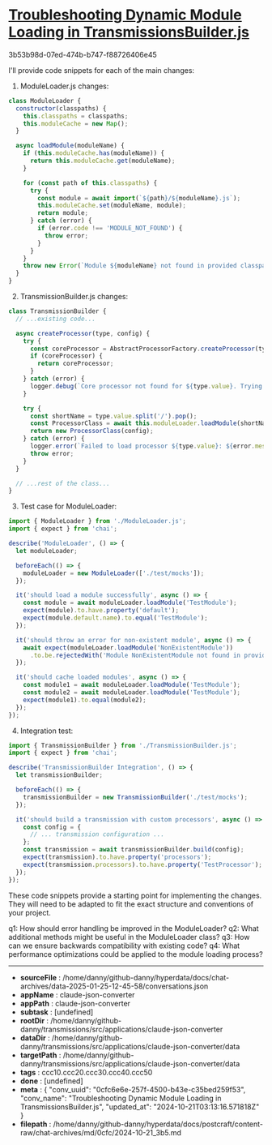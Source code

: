 # [Troubleshooting Dynamic Module Loading in TransmissionsBuilder.js](https://claude.ai/chat/0cfc6e6e-257f-4500-b43e-c35bed259f53)

3b53b98d-07ed-474b-b747-f88726406e45

 I'll provide code snippets for each of the main changes:

1. ModuleLoader.js changes:

```javascript
class ModuleLoader {
  constructor(classpaths) {
    this.classpaths = classpaths;
    this.moduleCache = new Map();
  }

  async loadModule(moduleName) {
    if (this.moduleCache.has(moduleName)) {
      return this.moduleCache.get(moduleName);
    }

    for (const path of this.classpaths) {
      try {
        const module = await import(`${path}/${moduleName}.js`);
        this.moduleCache.set(moduleName, module);
        return module;
      } catch (error) {
        if (error.code !== 'MODULE_NOT_FOUND') {
          throw error;
        }
      }
    }
    throw new Error(`Module ${moduleName} not found in provided classpaths`);
  }
}
```

2. TransmissionBuilder.js changes:

```javascript
class TransmissionBuilder {
  // ...existing code...

  async createProcessor(type, config) {
    try {
      const coreProcessor = AbstractProcessorFactory.createProcessor(type, config);
      if (coreProcessor) {
        return coreProcessor;
      }
    } catch (error) {
      logger.debug(`Core processor not found for ${type.value}. Trying remote module loader...`);
    }

    try {
      const shortName = type.value.split('/').pop();
      const ProcessorClass = await this.moduleLoader.loadModule(shortName);
      return new ProcessorClass(config);
    } catch (error) {
      logger.error(`Failed to load processor ${type.value}: ${error.message}`);
      throw error;
    }
  }

  // ...rest of the class...
}
```

3. Test case for ModuleLoader:

```javascript
import { ModuleLoader } from './ModuleLoader.js';
import { expect } from 'chai';

describe('ModuleLoader', () => {
  let moduleLoader;

  beforeEach(() => {
    moduleLoader = new ModuleLoader(['./test/mocks']);
  });

  it('should load a module successfully', async () => {
    const module = await moduleLoader.loadModule('TestModule');
    expect(module).to.have.property('default');
    expect(module.default.name).to.equal('TestModule');
  });

  it('should throw an error for non-existent module', async () => {
    await expect(moduleLoader.loadModule('NonExistentModule'))
      .to.be.rejectedWith('Module NonExistentModule not found in provided classpaths');
  });

  it('should cache loaded modules', async () => {
    const module1 = await moduleLoader.loadModule('TestModule');
    const module2 = await moduleLoader.loadModule('TestModule');
    expect(module1).to.equal(module2);
  });
});
```

4. Integration test:

```javascript
import { TransmissionBuilder } from './TransmissionBuilder.js';
import { expect } from 'chai';

describe('TransmissionBuilder Integration', () => {
  let transmissionBuilder;

  beforeEach(() => {
    transmissionBuilder = new TransmissionBuilder('./test/mocks');
  });

  it('should build a transmission with custom processors', async () => {
    const config = {
      // ... transmission configuration ...
    };
    const transmission = await transmissionBuilder.build(config);
    expect(transmission).to.have.property('processors');
    expect(transmission.processors).to.have.property('TestProcessor');
  });
});
```

These code snippets provide a starting point for implementing the changes. They will need to be adapted to fit the exact structure and conventions of your project.

q1: How should error handling be improved in the ModuleLoader?
q2: What additional methods might be useful in the ModuleLoader class?
q3: How can we ensure backwards compatibility with existing code?
q4: What performance optimizations could be applied to the module loading process?

---

* **sourceFile** : /home/danny/github-danny/hyperdata/docs/chat-archives/data-2025-01-25-12-45-58/conversations.json
* **appName** : claude-json-converter
* **appPath** : claude-json-converter
* **subtask** : [undefined]
* **rootDir** : /home/danny/github-danny/transmissions/src/applications/claude-json-converter
* **dataDir** : /home/danny/github-danny/transmissions/src/applications/claude-json-converter/data
* **targetPath** : /home/danny/github-danny/transmissions/src/applications/claude-json-converter/data
* **tags** : ccc10.ccc20.ccc30.ccc40.ccc50
* **done** : [undefined]
* **meta** : {
  "conv_uuid": "0cfc6e6e-257f-4500-b43e-c35bed259f53",
  "conv_name": "Troubleshooting Dynamic Module Loading in TransmissionsBuilder.js",
  "updated_at": "2024-10-21T03:13:16.571818Z"
}
* **filepath** : /home/danny/github-danny/hyperdata/docs/postcraft/content-raw/chat-archives/md/0cfc/2024-10-21_3b5.md